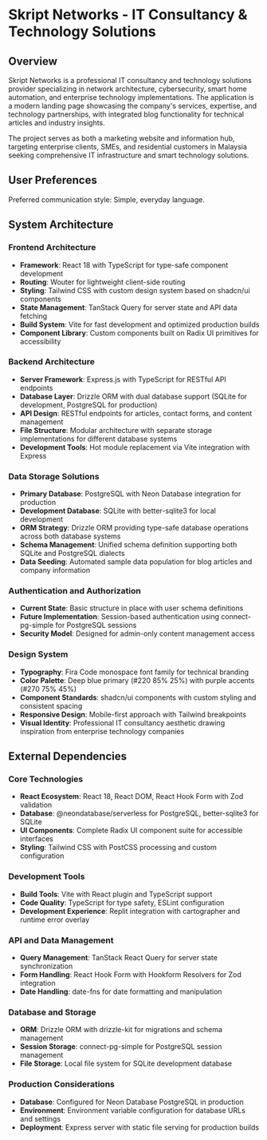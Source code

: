 # Skript Networks - IT Consultancy & Technology Solutions

## Overview

Skript Networks is a professional IT consultancy and technology solutions provider specializing in network architecture, cybersecurity, smart home automation, and enterprise technology implementations. The application is a modern landing page showcasing the company's services, expertise, and technology partnerships, with integrated blog functionality for technical articles and industry insights.

The project serves as both a marketing website and information hub, targeting enterprise clients, SMEs, and residential customers in Malaysia seeking comprehensive IT infrastructure and smart technology solutions.

## User Preferences

Preferred communication style: Simple, everyday language.

## System Architecture

### Frontend Architecture
- **Framework**: React 18 with TypeScript for type-safe component development
- **Routing**: Wouter for lightweight client-side routing
- **Styling**: Tailwind CSS with custom design system based on shadcn/ui components
- **State Management**: TanStack Query for server state and API data fetching
- **Build System**: Vite for fast development and optimized production builds
- **Component Library**: Custom components built on Radix UI primitives for accessibility

### Backend Architecture
- **Server Framework**: Express.js with TypeScript for RESTful API endpoints
- **Database Layer**: Drizzle ORM with dual database support (SQLite for development, PostgreSQL for production)
- **API Design**: RESTful endpoints for articles, contact forms, and content management
- **File Structure**: Modular architecture with separate storage implementations for different database systems
- **Development Tools**: Hot module replacement via Vite integration with Express

### Data Storage Solutions
- **Primary Database**: PostgreSQL with Neon Database integration for production
- **Development Database**: SQLite with better-sqlite3 for local development
- **ORM Strategy**: Drizzle ORM providing type-safe database operations across both database systems
- **Schema Management**: Unified schema definition supporting both SQLite and PostgreSQL dialects
- **Data Seeding**: Automated sample data population for blog articles and company information

### Authentication and Authorization
- **Current State**: Basic structure in place with user schema definitions
- **Future Implementation**: Session-based authentication using connect-pg-simple for PostgreSQL sessions
- **Security Model**: Designed for admin-only content management access

### Design System
- **Typography**: Fira Code monospace font family for technical branding
- **Color Palette**: Deep blue primary (#220 85% 25%) with purple accents (#270 75% 45%)
- **Component Standards**: shadcn/ui components with custom styling and consistent spacing
- **Responsive Design**: Mobile-first approach with Tailwind breakpoints
- **Visual Identity**: Professional IT consultancy aesthetic drawing inspiration from enterprise technology companies

## External Dependencies

### Core Technologies
- **React Ecosystem**: React 18, React DOM, React Hook Form with Zod validation
- **Database**: @neondatabase/serverless for PostgreSQL, better-sqlite3 for SQLite
- **UI Components**: Complete Radix UI component suite for accessible interfaces
- **Styling**: Tailwind CSS with PostCSS processing and custom configuration

### Development Tools
- **Build Tools**: Vite with React plugin and TypeScript support
- **Code Quality**: TypeScript for type safety, ESLint configuration
- **Development Experience**: Replit integration with cartographer and runtime error overlay

### API and Data Management
- **Query Management**: TanStack React Query for server state synchronization
- **Form Handling**: React Hook Form with Hookform Resolvers for Zod integration
- **Date Handling**: date-fns for date formatting and manipulation

### Database and Storage
- **ORM**: Drizzle ORM with drizzle-kit for migrations and schema management
- **Session Storage**: connect-pg-simple for PostgreSQL session management
- **File Storage**: Local file system for SQLite development database

### Production Considerations
- **Database**: Configured for Neon Database PostgreSQL in production
- **Environment**: Environment variable configuration for database URLs and settings
- **Deployment**: Express server with static file serving for production builds